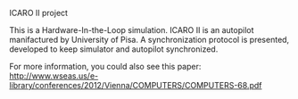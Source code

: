 
ICARO II project 

This is a Hardware-In-the-Loop simulation.
ICARO II is an autopilot manifactured by University of Pisa.
A synchronization protocol is presented, developed to keep simulator and
autopilot synchronized.

For more information, you could also see this paper: 
http://www.wseas.us/e-library/conferences/2012/Vienna/COMPUTERS/COMPUTERS-68.pdf





















